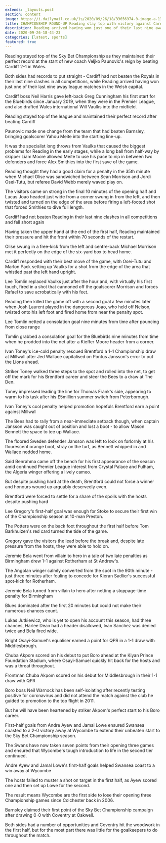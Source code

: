 ```yaml
---
extends: _layouts.post
section: content
image: https://i.dailymail.co.uk/1s/2020/09/26/18/33656974-0-image-a-136_1601141792975.jpg 
title: CHAMPIONSHIP ROUND-UP Reading stay top with victory against Cardiff 
description: Reading arrived having won just one of their last nine away league matches in the Welsh capital and left with all three points after Michael Morrison and Lucas Joao netted in the second half. 
date: 2020-09-26-18-44-23 
categories: [latest, sports] 
featured: true 
--- 
```

Reading stayed top of the Sky Bet Championship as they maintained their perfect record at the start of new coach Veljko Paunovic's reign by beating Cardiff 2-1 in Wales.

Both sides had records to put straight - Cardiff had not beaten the Royals in their last nine clashes in all competitions, while Reading arrived having won just one of their last nine away league matches in the Welsh capital.

Cardiff boss Neil Harris gave left-back Greg Cunningham his first start for the Bluebirds since January 2019, when they were in the Premier League, and also drafted Wales international Will Vaulks into the midfield.

Reading stayed top of the league and maintained their perfect record after beating Cardiff

Paunovic made one change from the team that had beaten Barnsley, bringing goalscorer Yahou Meite into the starting line-up.

It was the specialist long throws from Vaulks that caused the biggest problems for Reading in the early stages, while a long ball from half-way by skipper Liam Moore allowed Meite to use his pace to nip in between two defenders and force Alex Smithies into the first save of the game.

Reading thought they had a good claim for a penalty in the 35th minute when Michael Olise was sandwiched between Sean Morrison and Jordi Osei-Tutu, but referee David Webb merely waved play on.

The visitors came on strong in the final 10 minutes of the opening half and Lucas Joao headed just wide from a corner swung in from the left, and then twisted and turned on the edge of the area before firing a left-footed shot that forced Smithies to dive full length.

Cardiff had not beaten Reading in their last nine clashes in all competitions and fell short again

Having taken the upper hand at the end of the first half, Reading maintained their pressure and hit the front within 70 seconds of the restart.

Olise swung in a free-kick from the left and centre-back Michael Morrison met it perfectly on the edge of the six-yard box to head home.

Cardiff responded with their best move of the game, with Osei-Tutu and Marlon Pack setting up Vaulks for a shot from the edge of the area that whistled past the left hand upright.

Lee Tomlin replaced Vaulks just after the hour and, with virtually his first touch, fired in a shot that cannoned off the goalscorer Morrison and forces Rafael to save acrobatically with his feet.

Reading then killed the game off with a second goal a few minutes later when Josh Laurent played in the dangerous Joao, who held off Nelson, twisted onto his left foot and fired home from near the penalty spot.

Lee Tomlin netted a consolation goal nine minutes from time after pouncing from close range

Tomlin grabbed a consolation goal for the Bluebirds nine minutes from time when he prodded into the net after a Kieffer Moore header from a corner. 

Ivan Toney's ice-cold penalty rescued Brentford a 1-1 Championship draw at Millwall after Jed Wallace capitalised on Pontus Jansson's error to put the Lions ahead.

Striker Toney walked three steps to the spot and rolled into the net, to get off the mark for his Brentford career and steer the Bees to a draw at The Den.

Toney impressed leading the line for Thomas Frank's side, appearing to warm to his task after his £5million summer switch from Peterborough.

Ivan Toney's cool penalty helped promotion hopefuls Brentford earn a point against Millwall

The Bees had to rally from a near-immediate setback though, when captain Jansson was caught out of position and lost a boot - to allow Mason Bennett the space to tee up Wallace.

The floored Sweden defender Jansson was left to look on forlornly at his flourescent orange boot, stray on the turf, as Bennett whipped in and Wallace nodded home.

Said Benrahma came off the bench for his first appearance of the season amid continued Premier League interest from Crystal Palace and Fulham, the Algeria winger offering a lively cameo.

But despite pushing hard at the death, Brentford could not force a winner and honours wound up arguably deservedly even.  

Brentford were forced to settle for a share of the spoils with the hosts despite pushing hard

Lee Gregory's first-half goal was enough for Stoke to secure their first win of the Championship season at 10-man Preston.

The Potters were on the back foot throughout the first half before Tom Barkhuizen's red card turned the tide of the game.

Gregory gave the visitors the lead before the break and, despite late pressure from the hosts, they were able to hold on. 

Jeremie Bela went from villain to hero in a tale of two late penalties as Birmingham drew 1-1 against Rotherham at St Andrew's.

The Angolan winger calmly converted from the spot in the 90th minute - just three minutes after fouling to concede for Kieran Sadlier's successful spot-kick for Rotherham.

Jeremie Bela turned from villain to hero after netting a stoppage-time penalty for Birmingham

Blues dominated after the first 20 minutes but could not make their numerous chances count.

Lukas Jutkiewicz, who is yet to open his account this season, had three chances, Harlee Dean had a header disallowed, Ivan Sanchez was denied twice and Bela fired wide.

Bright Osayi-Samuel's equaliser earned a point for QPR in a 1-1 draw with Middlesbrough.

Chuba Akpom scored on his debut to put Boro ahead at the Kiyan Prince Foundation Stadium, where Osayi-Samuel quickly hit back for the hosts and was a threat throughout.

Frontman Chuba Akpom scored on his debut for Middlesbrough in their 1-1 draw with QPR 

Boro boss Neil Warnock has been self-isolating after recently testing positive for coronavirus and did not attend the match against the club he guided to promotion to the top flight in 2011.

But he will have been heartened by striker Akpom's perfect start to his Boro career.

First-half goals from Andre Ayew and Jamal Lowe ensured Swansea coasted to a 2-0 victory away at Wycombe to extend their unbeaten start to the Sky Bet Championship season.

The Swans have now taken seven points from their opening three games and ensured that Wycombe's tough introduction to life in the second tier continued.

Andre Ayew and Jamal Lowe's first-half goals helped Swansea coast to a win away at Wycombe

The hosts failed to muster a shot on target in the first half, as Ayew scored one and then set up Lowe for the second.

The result means Wycombe are the first side to lose their opening three Championship games since Colchester back in 2006. 

Barnsley claimed their first point of the Sky Bet Championship campaign after drawing 0-0 with Coventry at Oakwell.

Both sides had a number of opportunities and Coventry hit the woodwork in the first half, but for the most part there was little for the goalkeepers to do throughout the match.


